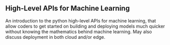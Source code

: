 ## High-Level APIs for Machine Learning	

An introduction to the python high-level APIs for machine learning, that allow coders to get started on building and deploying models much quicker without knowing the mathematics behind machine learning. 
May also discuss deployment in both cloud and/or edge.

